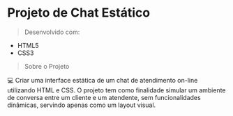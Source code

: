 # Projeto de Chat Estático

>Desenvolvido com:
>
* HTML5
* CSS3

>Sobre o Projeto

💻 Criar uma interface estática de um chat de atendimento on-line utilizando HTML e CSS. O projeto tem como finalidade simular um ambiente de conversa entre um cliente e um atendente, sem funcionalidades dinâmicas, servindo apenas como um layout visual.
